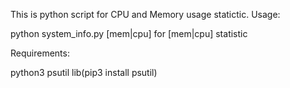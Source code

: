 This is python script for CPU and Memory usage statictic.
Usage: 

python system_info.py [mem|cpu] for [mem|cpu] statistic

Requirements:

python3
psutil lib(pip3 install psutil)

